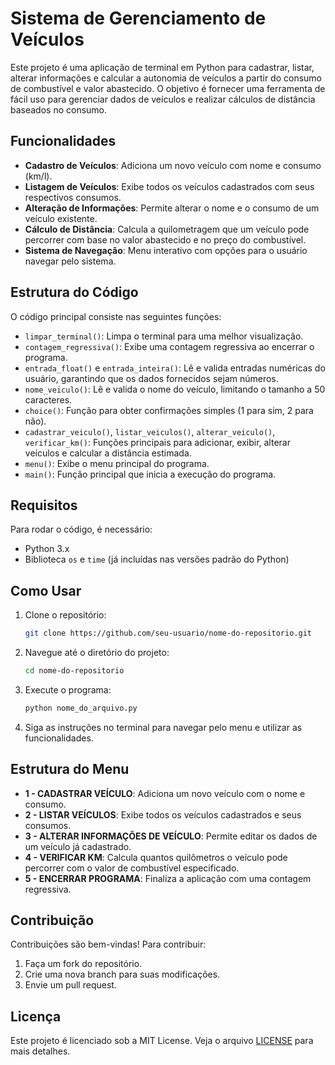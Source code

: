 
# Sistema de Gerenciamento de Veículos

Este projeto é uma aplicação de terminal em Python para cadastrar, listar, alterar informações e calcular a autonomia de veículos a partir do consumo de combustível e valor abastecido. O objetivo é fornecer uma ferramenta de fácil uso para gerenciar dados de veículos e realizar cálculos de distância baseados no consumo.

## Funcionalidades
*  **Cadastro de Veículos**: Adiciona um novo veículo com nome e consumo (km/l).
*  **Listagem de Veículos**: Exibe todos os veículos cadastrados com seus respectivos consumos.
*  **Alteração de Informações**: Permite alterar o nome e o consumo de um veículo existente.
*  **Cálculo de Distância**: Calcula a quilometragem que um veículo pode percorrer com base no valor abastecido e no preço do combustível.
*  **Sistema de Navegação**: Menu interativo com opções para o usuário navegar pelo sistema.

## Estrutura do Código

O código principal consiste nas seguintes funções:

* `limpar_terminal()`: Limpa o terminal para uma melhor visualização.
* `contagem_regressiva()`: Exibe uma contagem regressiva ao encerrar o programa.
* `entrada_float()` e `entrada_inteira()`: Lê e valida entradas numéricas do usuário, garantindo que os dados fornecidos sejam números.
* `nome_veiculo()`: Lê e valida o nome do veículo, limitando o tamanho a 50 caracteres.
* `choice()`: Função para obter confirmações simples (1 para sim, 2 para não).
* `cadastrar_veiculo()`, `listar_veiculos()`, `alterar_veiculo()`, `verificar_km()`: Funções principais para adicionar, exibir, alterar veículos e calcular a distância estimada.
* `menu()`: Exibe o menu principal do programa.
* `main()`: Função principal que inicia a execução do programa.

## Requisitos

Para rodar o código, é necessário:

* Python 3.x
* Biblioteca `os` e `time` (já incluídas nas versões padrão do Python)

## Como Usar

1. Clone o repositório:
   ```bash
   git clone https://github.com/seu-usuario/nome-do-repositorio.git
   ```

2. Navegue até o diretório do projeto:
   ```bash
   cd nome-do-repositorio
   ```

3. Execute o programa:
   ```bash
   python nome_do_arquivo.py
   ```

4. Siga as instruções no terminal para navegar pelo menu e utilizar as funcionalidades.

## Estrutura do Menu

*  **1 - CADASTRAR VEÍCULO**: Adiciona um novo veículo com o nome e consumo.
*  **2 - LISTAR VEÍCULOS**: Exibe todos os veículos cadastrados e seus consumos.
*  **3 - ALTERAR INFORMAÇÕES DE VEÍCULO**: Permite editar os dados de um veículo já cadastrado.
*  **4 - VERIFICAR KM**: Calcula quantos quilômetros o veículo pode percorrer com o valor de combustível especificado.
*  **5 - ENCERRAR PROGRAMA**: Finaliza a aplicação com uma contagem regressiva.

## Contribuição

Contribuições são bem-vindas! Para contribuir:

1. Faça um fork do repositório.
2. Crie uma nova branch para suas modificações.
3. Envie um pull request.

## Licença

Este projeto é licenciado sob a MIT License. Veja o arquivo [LICENSE]() para mais detalhes.
